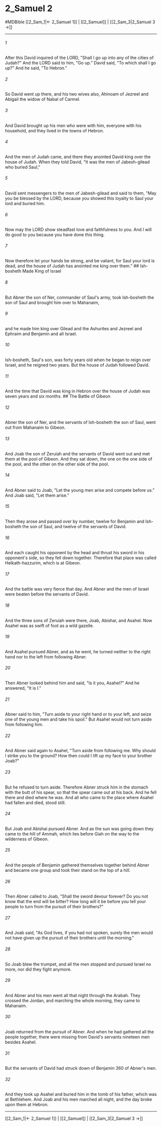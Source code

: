 # 2_Samuel 2
#MDBible
[[2_Sam_1|← 2_Samuel 1]] | [[2_Samuel]] | [[2_Sam_3|2_Samuel 3 →]]

***

###### 1 

After this David inquired of the LORD, "Shall I go up into any of the cities of Judah?" And the LORD said to him, "Go up." David said, "To which shall I go up?" And he said, "To Hebron." 

###### 2 

So David went up there, and his two wives also, Ahinoam of Jezreel and Abigail the widow of Nabal of Carmel. 

###### 3 

And David brought up his men who were with him, everyone with his household, and they lived in the towns of Hebron. 

###### 4 

And the men of Judah came, and there they anointed David king over the house of Judah. When they told David, "It was the men of Jabesh-gilead who buried Saul," 

###### 5 

David sent messengers to the men of Jabesh-gilead and said to them, "May you be blessed by the LORD, because you showed this loyalty to Saul your lord and buried him. 

###### 6 

Now may the LORD show steadfast love and faithfulness to you. And I will do good to you because you have done this thing. 

###### 7 

Now therefore let your hands be strong, and be valiant, for Saul your lord is dead, and the house of Judah has anointed me king over them." ## Ish-bosheth Made King of Israel 

###### 8 

But Abner the son of Ner, commander of Saul's army, took Ish-bosheth the son of Saul and brought him over to Mahanaim, 

###### 9 

and he made him king over Gilead and the Ashurites and Jezreel and Ephraim and Benjamin and all Israel. 

###### 10 

Ish-bosheth, Saul's son, was forty years old when he began to reign over Israel, and he reigned two years. But the house of Judah followed David. 

###### 11 

And the time that David was king in Hebron over the house of Judah was seven years and six months. ## The Battle of Gibeon 

###### 12 

Abner the son of Ner, and the servants of Ish-bosheth the son of Saul, went out from Mahanaim to Gibeon. 

###### 13 

And Joab the son of Zeruiah and the servants of David went out and met them at the pool of Gibeon. And they sat down, the one on the one side of the pool, and the other on the other side of the pool. 

###### 14 

And Abner said to Joab, "Let the young men arise and compete before us." And Joab said, "Let them arise." 

###### 15 

Then they arose and passed over by number, twelve for Benjamin and Ish-bosheth the son of Saul, and twelve of the servants of David. 

###### 16 

And each caught his opponent by the head and thrust his sword in his opponent's side, so they fell down together. Therefore that place was called Helkath-hazzurim, which is at Gibeon. 

###### 17 

And the battle was very fierce that day. And Abner and the men of Israel were beaten before the servants of David. 

###### 18 

And the three sons of Zeruiah were there, Joab, Abishai, and Asahel. Now Asahel was as swift of foot as a wild gazelle. 

###### 19 

And Asahel pursued Abner, and as he went, he turned neither to the right hand nor to the left from following Abner. 

###### 20 

Then Abner looked behind him and said, "Is it you, Asahel?" And he answered, "It is I." 

###### 21 

Abner said to him, "Turn aside to your right hand or to your left, and seize one of the young men and take his spoil." But Asahel would not turn aside from following him. 

###### 22 

And Abner said again to Asahel, "Turn aside from following me. Why should I strike you to the ground? How then could I lift up my face to your brother Joab?" 

###### 23 

But he refused to turn aside. Therefore Abner struck him in the stomach with the butt of his spear, so that the spear came out at his back. And he fell there and died where he was. And all who came to the place where Asahel had fallen and died, stood still. 

###### 24 

But Joab and Abishai pursued Abner. And as the sun was going down they came to the hill of Ammah, which lies before Giah on the way to the wilderness of Gibeon. 

###### 25 

And the people of Benjamin gathered themselves together behind Abner and became one group and took their stand on the top of a hill. 

###### 26 

Then Abner called to Joab, "Shall the sword devour forever? Do you not know that the end will be bitter? How long will it be before you tell your people to turn from the pursuit of their brothers?" 

###### 27 

And Joab said, "As God lives, if you had not spoken, surely the men would not have given up the pursuit of their brothers until the morning." 

###### 28 

So Joab blew the trumpet, and all the men stopped and pursued Israel no more, nor did they fight anymore. 

###### 29 

And Abner and his men went all that night through the Arabah. They crossed the Jordan, and marching the whole morning, they came to Mahanaim. 

###### 30 

Joab returned from the pursuit of Abner. And when he had gathered all the people together, there were missing from David's servants nineteen men besides Asahel. 

###### 31 

But the servants of David had struck down of Benjamin 360 of Abner's men. 

###### 32 

And they took up Asahel and buried him in the tomb of his father, which was at Bethlehem. And Joab and his men marched all night, and the day broke upon them at Hebron. 

***

[[2_Sam_1|← 2_Samuel 1]] | [[2_Samuel]] | [[2_Sam_3|2_Samuel 3 →]]

